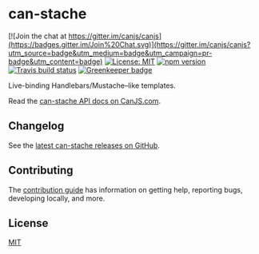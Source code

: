 # can-stache

[![Join the chat at https://gitter.im/canjs/canjs](https://badges.gitter.im/Join%20Chat.svg)](https://gitter.im/canjs/canjs?utm_source=badge&utm_medium=badge&utm_campaign=pr-badge&utm_content=badge)
[![License: MIT](https://img.shields.io/badge/license-MIT-blue.svg)](https://github.com/canjs/can-stache/blob/master/LICENSE.md)
[![npm version](https://badge.fury.io/js/can-stache.svg)](https://www.npmjs.com/package/can-stache)
[![Travis build status](https://travis-ci.org/canjs/can-stache.svg?branch=master)](https://travis-ci.org/canjs/can-stache)
[![Greenkeeper badge](https://badges.greenkeeper.io/canjs/can-stache.svg)](https://greenkeeper.io/)

Live-binding Handlebars/Mustache–like templates.

Read the [can-stache API docs on CanJS.com](https://canjs.com/doc/can-stache.html).

## Changelog

See the [latest can-stache releases on GitHub](https://github.com/canjs/can-stache/releases).

## Contributing

The [contribution guide](https://github.com/canjs/can-stache/blob/master/CONTRIBUTING.md) has information on getting help, reporting bugs, developing locally, and more.

## License

[MIT](https://github.com/canjs/can-stache/blob/master/LICENSE.md)
